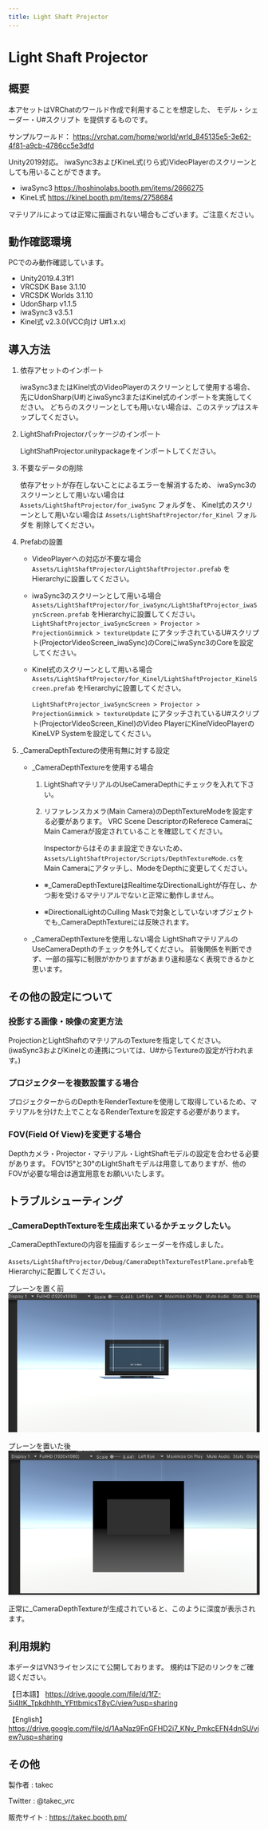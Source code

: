 ```yaml
---
title: Light Shaft Projector
---
```


# Light Shaft Projector
## 概要
本アセットはVRChatのワールド作成で利用することを想定した、
モデル・シェーダー・U#スクリプト を提供するものです。

サンプルワールド：
https://vrchat.com/home/world/wrld_845135e5-3e62-4f81-a9cb-4786cc5e3dfd

Unity2019対応。
iwaSync3およびKineL式(りら式)VideoPlayerのスクリーンとしても用いることができます。
* iwaSync3 https://hoshinolabs.booth.pm/items/2666275
* KineL式 https://kinel.booth.pm/items/2758684

マテリアルによっては正常に描画されない場合もございます。ご注意ください。

## 動作確認環境
PCでのみ動作確認しています。
* Unity2019.4.31f1
* VRCSDK Base 3.1.10
* VRCSDK Worlds 3.1.10
* UdonSharp v1.1.5
* iwaSync3 v3.5.1
* Kinel式 v2.3.0(VCC向け U#1.x.x)


## 導入方法
1. 依存アセットのインポート

   iwaSync3またはKinel式のVideoPlayerのスクリーンとして使用する場合、先にUdonSharp(U#)とiwaSync3またはKinel式のインポートを実施してください。
   どちらのスクリーンとしても用いない場合は、このステップはスキップしてください。

2. LightShafrProjectorパッケージのインポート

   LightShaftProjector.unitypackageをインポートしてください。

3. 不要なデータの削除

   依存アセットが存在しないことによるエラーを解消するため、
   iwaSync3のスクリーンとして用いない場合は `Assets/LightShaftProjector/for_iwaSync` フォルダを、
   Kinel式のスクリーンとして用いない場合は `Assets/LightShaftProjector/for_Kinel` フォルダを
   削除してください。

4. Prefabの設置

   * VideoPlayerへの対応が不要な場合
     `Assets/LightShaftProjector/LightShaftProjector.prefab` をHierarchyに設置してください。

   * iwaSync3のスクリーンとして用いる場合
     `Assets/LightShaftProjector/for_iwaSync/LightShaftProjector_iwaSyncScreen.prefab` をHierarchyに設置してください。
     `LightShaftProjector_iwaSyncScreen > Projector > ProjectionGimmick > textureUpdate` にアタッチされているU#スクリプト(ProjectorVideoScreen_iwaSync)のCoreにiwaSync3のCoreを設定してください。

   * Kinel式のスクリーンとして用いる場合
     `Assets/LightShaftProjector/for_Kinel/LightShaftProjector_KinelScreen.prefab` をHierarchyに設置してください。

     `LightShaftProjector_iwaSyncScreen > Projector > ProjectionGimmick > textureUpdate` にアタッチされているU#スクリプト(ProjectorVideoScreen_Kinel)のVideo PlayerにKinelVideoPlayerのKineLVP Systemを設定してください。

5. _CameraDepthTextureの使用有無に対する設定

   * _CameraDepthTextureを使用する場合
     1. LightShaftマテリアルのUseCameraDepthにチェックを入れて下さい。
     2. リファレンスカメラ(Main Camera)のDepthTextureModeを設定する必要があります。
        VRC Scene DescriptorのReferece CameraにMain Cameraが設定されていることを確認してください。

        Inspectorからはそのまま設定できないため、`Assets/LightShaftProjector/Scripts/DepthTextureMode.cs`をMain Cameraにアタッチし、ModeをDepthに変更してください。

     - ※_CameraDepthTextureはRealtimeなDirectionalLightが存在し、かつ影を受けるマテリアルでないと正常に動作しません。

     - ※DirectionalLightのCulling Maskで対象としていないオブジェクトでも_CameraDepthTextureには反映されます。

   * _CameraDepthTextureを使用しない場合
     LightShaftマテリアルのUseCameraDepthのチェックを外してください。
     前後関係を判断できず、一部の描写に制限がかかりますがあまり違和感なく表現できるかと思います。

## その他の設定について
### 投影する画像・映像の変更方法
ProjectionとLightShaftのマテリアルのTextureを指定してください。
(iwaSync3およびKinelとの連携については、U#からTextureの設定が行われます。)

### プロジェクターを複数設置する場合
プロジェクターからのDepthをRenderTextureを使用して取得しているため、マテリアルを分けた上でことなるRenderTextureを設定する必要があります。

### FOV(Field Of View)を変更する場合
Depthカメラ・Projector・マテリアル・LightShaftモデルの設定を合わせる必要があります。
FOV15°と30°のLightShaftモデルは用意してありますが、他のFOVが必要な場合は適宜用意をお願いいたします。

## トラブルシューティング
### _CameraDepthTextureを生成出来ているかチェックしたい。
_CameraDepthTextureの内容を描画するシェーダーを作成しました。

`Assets/LightShaftProjector/Debug/CameraDepthTextureTestPlane.prefab`をHierarchyに配置してください。

プレーンを置く前
<img src="img/2023-03-11-21-04-58.png">

プレーンを置いた後
<img src="img/2023-03-11-21-03-49.png">

正常に_CameraDepthTextureが生成されていると、このように深度が表示されます。

## 利用規約
本データはVN3ライセンスにて公開しております。
規約は下記のリンクをご確認ください。

【日本語】
https://drive.google.com/file/d/1fZ-5i4ItK_Tpkdhhth_YFttbmicsT8yC/view?usp=sharing

【English】
https://drive.google.com/file/d/1AaNaz9FnGFHD2i7_KNv_PmkcEFN4dnSU/view?usp=sharing

## その他
製作者
: takec

Twitter
: @takec_vrc

販売サイト
: https://takec.booth.pm/
